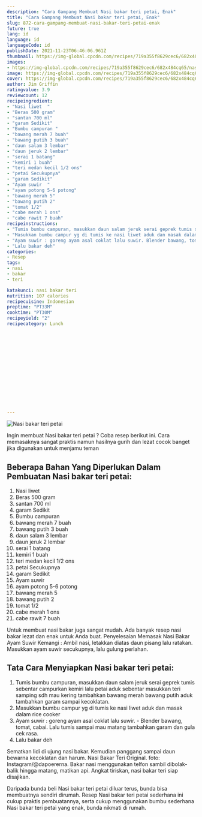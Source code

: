 ```yaml
---
description: "Cara Gampang Membuat Nasi bakar teri petai, Enak"
title: "Cara Gampang Membuat Nasi bakar teri petai, Enak"
slug: 872-cara-gampang-membuat-nasi-bakar-teri-petai-enak
future: true
lang: id
language: id
languageCode: id
publishDate: 2021-11-23T06:46:06.961Z 
thumbnail: https://img-global.cpcdn.com/recipes/719a355f8629cec6/682x484cq65/nasi-bakar-teri-petai-foto-resep-utama.png
images:
- https://img-global.cpcdn.com/recipes/719a355f8629cec6/682x484cq65/nasi-bakar-teri-petai-foto-resep-utama.png
image: https://img-global.cpcdn.com/recipes/719a355f8629cec6/682x484cq65/nasi-bakar-teri-petai-foto-resep-utama.png
cover: https://img-global.cpcdn.com/recipes/719a355f8629cec6/682x484cq65/nasi-bakar-teri-petai-foto-resep-utama.png
author: Jim Griffin
ratingvalue: 3.9
reviewcount: 12
recipeingredient:
- "Nasi liwet  "
- "Beras 500 gram"
- "santan 700 ml"
- "garam Sedikit"
- "Bumbu campuran "
- "bawang merah 7 buah"
- "bawang putih 3 buah"
- "daun salam 3 lembar"
- "daun jeruk 2 lembar"
- "serai 1 batang"
- "kemiri 1 buah"
- "teri medan kecil 1/2 ons"
- "petai Secukupnya"
- "garam Sedikit"
- "Ayam suwir  "
- "ayam potong 5-6 potong"
- "bawang merah 5"
- "bawang putih 2"
- "tomat 1/2"
- "cabe merah 1 ons"
- "cabe rawit 7 buah"
recipeinstructions:
- "Tumis bumbu campuran, masukkan daun salam jeruk serai geprek tumis sebentar campurkan kemiri lalu petai aduk sebentar masukkan teri samping sdh mau kering tambahkan bawang merah bawang putih aduk tambahkan garam sampai kecoklatan."
- "Masukkan bumbu campur yg di tumis ke nasi liwet aduk dan masak dalam rice cooker"
- "Ayam suwir : goreng ayam asal coklat lalu suwir. Blender bawang, tomat, cabai. Lalu tumis sampai mau matang tambahkan garam dan gula cek rasa."
- "Lalu bakar deh"
categories:
- Resep
tags:
- nasi
- bakar
- teri

katakunci: nasi bakar teri 
nutrition: 107 calories
recipecuisine: Indonesian
preptime: "PT33M"
cooktime: "PT30M"
recipeyield: "2"
recipecategory: Lunch


     
    
    
    
    
    
    
    
    
    
    
      
    
---
```



![Nasi bakar teri petai](https://img-global.cpcdn.com/recipes/719a355f8629cec6/682x484cq65/nasi-bakar-teri-petai-foto-resep-utama.png)

Ingin membuat Nasi bakar teri petai ? Coba resep berikut ini. Cara memasaknya sangat praktis namun hasilnya gurih dan lezat cocok banget jika digunakan untuk menjamu teman

<!--inarticleads1-->

## Beberapa Bahan Yang Diperlukan Dalam Pembuatan Nasi bakar teri petai:

1. Nasi liwet  
1. Beras 500 gram
1. santan 700 ml
1. garam Sedikit
1. Bumbu campuran 
1. bawang merah 7 buah
1. bawang putih 3 buah
1. daun salam 3 lembar
1. daun jeruk 2 lembar
1. serai 1 batang
1. kemiri 1 buah
1. teri medan kecil 1/2 ons
1. petai Secukupnya
1. garam Sedikit
1. Ayam suwir  
1. ayam potong 5-6 potong
1. bawang merah 5
1. bawang putih 2
1. tomat 1/2
1. cabe merah 1 ons
1. cabe rawit 7 buah

Untuk membuat nasi bakar juga sangat mudah. Ada banyak resep nasi bakar lezat dan enak untuk Anda buat. Penyelesaian Memasak Nasi Bakar Ayam Suwir Kemangi : Ambil nasi, letakkan diatas daun pisang lalu ratakan. Masukkan ayam suwir secukupnya, lalu gulung perlahan. 

<!--inarticleads2-->

## Tata Cara Menyiapkan Nasi bakar teri petai:

1. Tumis bumbu campuran, masukkan daun salam jeruk serai geprek tumis sebentar campurkan kemiri lalu petai aduk sebentar masukkan teri samping sdh mau kering tambahkan bawang merah bawang putih aduk tambahkan garam sampai kecoklatan.
1. Masukkan bumbu campur yg di tumis ke nasi liwet aduk dan masak dalam rice cooker
1. Ayam suwir : goreng ayam asal coklat lalu suwir. - Blender bawang, tomat, cabai. Lalu tumis sampai mau matang tambahkan garam dan gula cek rasa.
1. Lalu bakar deh


Sematkan lidi di ujung nasi bakar. Kemudian panggang sampai daun bewarna kecoklatan dan harum. Nasi Bakar Teri Original. foto: Instagram/@dapoererna. Bakar nasi menggunakan telfon sambil dibolak-balik hingga matang, matikan api. Angkat tiriskan, nasi bakar teri siap disajikan. 

Daripada bunda beli  Nasi bakar teri petai  diluar terus, bunda  bisa membuatnya sendiri dirumah. Resep  Nasi bakar teri petai  sederhana ini cukup praktis pembuatannya, serta cukup menggunakan bumbu sederhana  Nasi bakar teri petai  yang enak, bunda nikmati di rumah.
